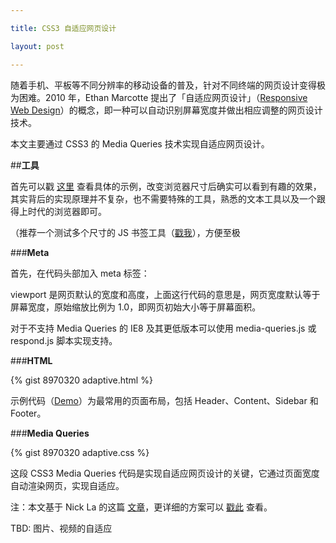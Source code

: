 ```yaml
---

title: CSS3 自适应网页设计

layout: post

---
```

随着手机、平板等不同分辨率的移动设备的普及，针对不同终端的网页设计变得极为困难。2010 年，Ethan Marcotte 提出了「自适应网页设计」（[Responsive Web Design](http://www.alistapart.com/articles/responsive-web-design/)）的概念，即一种可以自动识别屏幕宽度并做出相应调整的网页设计技术。

本文主要通过 CSS3 的 Media Queries 技术实现自适应网页设计。

##**工具**

首先可以戳 [这里](http://mediaqueri.es/) 查看具体的示例，改变浏览器尺寸后确实可以看到有趣的效果，其实背后的实现原理并不复杂，也不需要特殊的工具，熟悉的文本工具以及一个跟得上时代的浏览器即可。

（推荐一个测试多个尺寸的 JS 书签工具（[戳我](http://www.benjaminkeen.com/open-source-projects/smaller-projects/responsive-design-bookmarklet/)），方便至极

###**Meta**

首先，在代码头部加入 meta 标签：

> <meta name="viewport" content="width=device-width, initial-scale=1" />

viewport 是网页默认的宽度和高度，上面这行代码的意思是，网页宽度默认等于屏幕宽度，原始缩放比例为 1.0，即网页初始大小等于屏幕面积。

对于不支持 Media Queries 的 IE8 及其更低版本可以使用 media-queries.js 或 respond.js 脚本实现支持。

> <!--[if lt IE 9]> <script src="http://css3-mediaqueries-js.googlecode.com/svn/trunk/css3-mediaqueries.js"></script> <![endif]-->

###**HTML**

{% gist 8970320 adaptive.html %}

示例代码（[Demo](http://webdesignerwall.com/demo/responsive-design/index.html)）为最常用的页面布局，包括 Header、Content、Sidebar 和 Footer。

###**Media Queries**

{% gist 8970320 adaptive.css %}

这段 CSS3 Media Queries 代码是实现自适应网页设计的关键，它通过页面宽度自动渲染网页，实现自适应。

注：本文基于 Nick La 的这篇 [文章](http://webdesignerwall.com/tutorials/responsive-design-in-3-steps)，更详细的方案可以 [戳此](http://webdesignerwall.com/tutorials/responsive-design-with-css3-media-queries) 查看。

TBD: 图片、视频的自适应